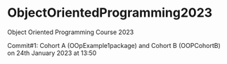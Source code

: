# ObjectOrientedProgramming2023
Object Oriented Programming Course 2023

Commit#1: Cohort A (OOpExample1package) and Cohort B (OOPCohortB) on 24th January 2023 at 13:50
